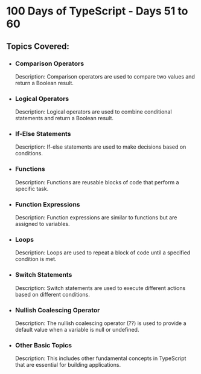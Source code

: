 
<h1>100 Days of TypeScript - Days 51 to 60</h1>

<h2>Topics Covered:</h2>

<ul>
  <li>
    <h3>Comparison Operators</h3>
    <p>Description: Comparison operators are used to compare two values and return a Boolean result.</p>
  </li>
  
  <li>
    <h3>Logical Operators</h3>
    <p>Description: Logical operators are used to combine conditional statements and return a Boolean result.</p>
  </li>
  
  <li>
    <h3>If-Else Statements</h3>
    <p>Description: If-else statements are used to make decisions based on conditions.</p>
  </li>
  
  <li>
    <h3>Functions</h3>
    <p>Description: Functions are reusable blocks of code that perform a specific task.</p>
  </li>
  
  <li>
    <h3>Function Expressions</h3>
    <p>Description: Function expressions are similar to functions but are assigned to variables.</p>
  </li>
  
  <li>
    <h3>Loops</h3>
    <p>Description: Loops are used to repeat a block of code until a specified condition is met.</p>
  </li>
  
  <li>
    <h3>Switch Statements</h3>
    <p>Description: Switch statements are used to execute different actions based on different conditions.</p>
  </li>
  
  <li>
    <h3>Nullish Coalescing Operator</h3>
    <p>Description: The nullish coalescing operator (??) is used to provide a default value when a variable is null or undefined.</p>
  </li>
  
  <li>
    <h3>Other Basic Topics</h3>
    <p>Description: This includes other fundamental concepts in TypeScript that are essential for building applications.</p>
  </li>
</ul>
